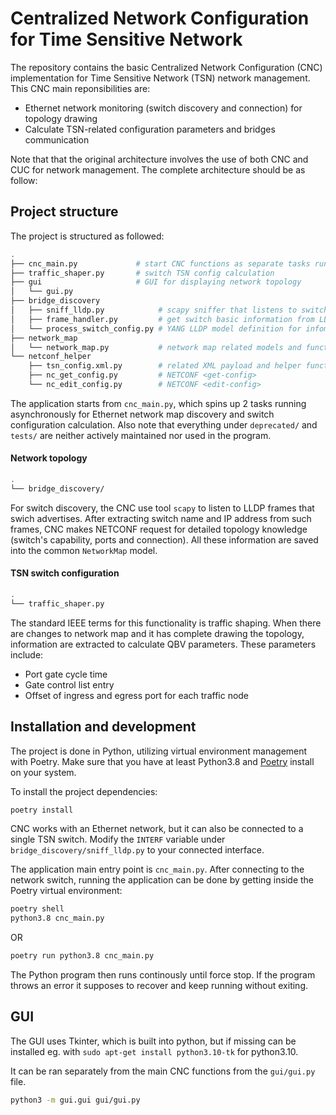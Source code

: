 # Centralized Network Configuration for Time Sensitive Network

The repository contains the basic Centralized Network Configuration (CNC) implementation for Time Sensitive Network (TSN) network management. This CNC main reponsibilities are:
- Ethernet network monitoring (switch discovery and connection) for topology drawing
- Calculate TSN-related configuration parameters and bridges communication

Note that that the original architecture involves the use of both CNC and CUC for network management. The complete architecture should be as follow:

## Project structure
The project is structured as followed:

```sh
.
├── cnc_main.py             # start CNC functions as separate tasks running in parallel
├── traffic_shaper.py       # switch TSN config calculation
├── gui                     # GUI for displaying network topology
│   └── gui.py
├── bridge_discovery
│   ├── sniff_lldp.py            # scapy sniffer that listens to switch LLDP broadcase
│   ├── frame_handler.py         # get switch basic information from LLDP frame
│   └── process_switch_config.py # YANG LLDP model definition for infomation retrieval
├── network_map
│   └── network_map.py           # network map related models and functions
└── netconf_helper
    ├── tsn_config.xml.py        # related XML payload and helper function
    ├── nc_get_config.py         # NETCONF <get-config>
    └── nc_edit_config.py        # NETCONF <edit-config>
```
The application starts from `cnc_main.py`, which spins up 2 tasks running asynchronously for Ethernet network map discovery and switch configuration calculation. Also note that everything under `deprecated/` and `tests/` are neither actively maintained nor used in the program.

#### Network topology
```sh
.
└── bridge_discovery/
```
For switch discovery, the CNC use tool `scapy` to listen to LLDP frames that swich advertises. After extracting switch name and IP address from such frames, CNC makes NETCONF request for detailed topology knowledge (switch's capability, ports and connection). All these information are saved into the common `NetworkMap` model.



#### TSN switch configuration
```sh
.
└── traffic_shaper.py
```

The standard IEEE terms for this functionality is traffic shaping. When there are changes to network map and it has complete drawing the topology, information are extracted to calculate QBV parameters. These parameters include:
- Port gate cycle time
- Gate control list entry
- Offset of ingress and egress port for each traffic node

## Installation and development

The project is done in Python, utilizing virtual environment management with Poetry.
Make sure that you have at least Python3.8 and [Poetry](https://python-poetry.org/docs/#installation) install on your system.

To install the project dependencies:
```sh
poetry install
```
CNC works with an Ethernet network, but it can also be connected to a single TSN switch. Modify the `INTERF` variable under `bridge_discovery/sniff_lldp.py` to your connected interface.

The application main entry point is `cnc_main.py`. After connecting to the network switch, running the application can be done by getting inside the Poetry virtual environment:
```sh
poetry shell
python3.8 cnc_main.py
```
OR
```sh
poetry run python3.8 cnc_main.py
```
The Python program then runs continously until force stop. If the program throws an error it supposes to recover and keep running without exiting.

## GUI
The GUI uses Tkinter, which is built into python, but if missing can be installed eg. with `sudo apt-get install python3.10-tk` for python3.10.

It can be ran separately from the main CNC functions from the `gui/gui.py` file.
```sh
python3 -m gui.gui gui/gui.py
```
